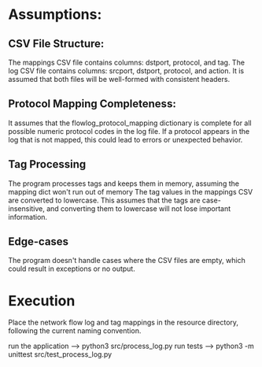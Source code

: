 # Assumptions:

## CSV File Structure:

The mappings CSV file contains columns: dstport, protocol, and tag.
The log CSV file contains columns: srcport, dstport, protocol, and action.
It is assumed that both files will be well-formed with consistent headers.

## Protocol Mapping Completeness:

It assumes that the flowlog_protocol_mapping dictionary is complete for all possible numeric protocol codes in the log file. If a protocol appears in the log that is not mapped, this could lead to errors or unexpected behavior.

## Tag Processing

The program processes tags and keeps them in memory, assuming the mapping dict won't run out of memory
The tag values in the mappings CSV are converted to lowercase. This assumes that the tags are case-insensitive, and converting them to lowercase will not lose important information.

## Edge-cases

The program doesn't handle cases where the CSV files are empty, which could result in exceptions or no output.


# Execution

Place the network flow log and tag mappings in the resource directory, following the current naming convention.

run the application --> python3 src/process_log.py
run tests --> python3 -m unittest src/test_process_log.py  
